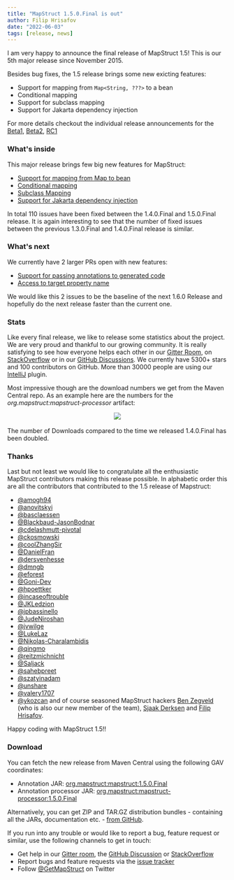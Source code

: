 ```yaml
---
title: "MapStruct 1.5.0.Final is out"
author: Filip Hrisafov
date: "2022-06-03"
tags: [release, news]
---
```


I am very happy to announce the final release of MapStruct 1.5!
This is our 5th major release since November 2015.

Besides bug fixes, the 1.5 release brings some new exicting features:

* Support for mapping from `Map<String, ???>` to a bean
* Conditional mapping
* Support for subclass mapping
* Support for Jakarta dependency injection

<!--more-->

For more details checkout the individual release announcements for the 
[Beta1](/news/2021-07-18-mapstruct-1_5_0_Beta1-is-out.md),
[Beta2](/news/2021-12-12-mapstruct-1_5_0_Beta2-is-out.md),
[RC1](2022-03-20-mapstruct-1_5_0_RC1-is-out.md)


### What's inside

This major release brings few big new features for MapStruct:
* [Support for mapping from Map to bean](/news/2021-07-18-mapstruct-1_5_0_Beta1-is-out/#mapping-from-map-to-bean)
* [Conditional mapping](/news/2021-07-18-mapstruct-1_5_0_Beta1-is-out/#conditional-mapping)
* [Subclass Mapping](/documentation/dev/reference/html/#sub-class-mappings)
* [Support for Jakarta dependency injection](/news/2022-03-20-mapstruct-1_5_0_RC1-is-out/#support-for-jakarta-dependency-injection)

In total 110 issues have been fixed between the 1.4.0.Final and 1.5.0.Final release.
It is again interesting to see that the number of fixed issues between the previous 1.3.0.Final and 1.4.0.Final release is similar.

### What's next

We currently have 2 larger PRs open with new features:
* [Support for passing annotations to generated code](https://github.com/mapstruct/mapstruct/pull/2792)
* [Access to target property name](https://github.com/mapstruct/mapstruct/pull/2834)

We would like this 2 issues to be the baseline of the next 1.6.0 Release and hopefully do the next release faster than the current one.

### Stats

Like every final release, we like to release some statistics about the project.
We are very proud and thankful to our growing community.
It is really satisfying to see how everyone helps each other in our [Gitter Room](https://gitter.im/mapstruct/mapstruct-users), on [StackOverflow](https://stackoverflow.com/questions/tagged/mapstruct) or in our [GitHub Discussions](https://github.com/mapstruct/mapstruct/discussions).
We currently have 5300+ stars and 100 contributors on GitHub.
More than 30000 people are using our [IntelliJ](https://plugins.jetbrains.com/plugin/10036-mapstruct-support) plugin.

Most impressive though are the download numbers we get from the Maven Central repo.
As an example here are the numbers for the _org.mapstruct:mapstruct-processor_ artifact:

<div style="text-align:center">
    <img src="/images/downloads_06-2021_06-2022.png" style="padding-bottom: 3px;"/>
</div>

The number of Downloads compared to the time we released 1.4.0.Final has been doubled.

### Thanks

Last but not least we would like to congratulate all the enthusiastic MapStruct contributors making this release possible.
In alphabetic order this are all the contributors that contributed to the 1.5 release of Mapstruct:

* [@amogh94](https://github.com/amogh94)
* [@anovitskyi](https://github.com/anovitskyi)
* [@basclaessen](https://github.com/basclaessen)
* [@Blackbaud-JasonBodnar](https://github.com/Blackbaud-JasonBodnar)
* [@cdelashmutt-pivotal](https://github.com/cdelashmutt-pivotal)
* [@ckosmowski](https://github.com/ckosmowski)
* [@coolZhangSir](https://github.com/coolZhangSir)
* [@DanielFran](https://github.com/DanielFran)
* [@dersvenhesse](https://github.com/dersvenhesse)
* [@dmngb](https://github.com/dmngb)
* [@eforest](https://github.com/eforest)
* [@Goni-Dev](https://github.com/Goni-Dev)
* [@hpoettker](https://github.com/hpoettker)
* [@incaseoftrouble](https://github.com/incaseoftrouble)
* [@JKLedzion](https://github.com/JKLedzion)
* [@jpbassinello](https://github.com/jpbassinello)
* [@JudeNiroshan](https://github.com/JudeNiroshan)
* [@jvwilge](https://github.com/jvwilge)
* [@LukeLaz](https://github.com/LukeLaz)
* [@Nikolas-Charalambidis](https://github.com/Nikolas-Charalambidis)
* [@qingmo](https://github.com/qingmo)
* [@reitzmichnicht](https://github.com/reitzmichnicht)
* [@Saljack](https://github.com/Saljack)
* [@sahebpreet](https://github.com/sahebpreet)
* [@szatyinadam](https://github.com/szatyinadam)
* [@unshare](https://github.com/unshare)
* [@valery1707](https://github.com/valery1707)
* [@ykozcan](https://github.com/ykozcan)
  and of course seasoned MapStruct hackers [Ben Zegveld](https://github.com/Zegveld) (who is also our new member of the team), [Sjaak Derksen](https://github.com/sjaakd) and [Filip Hrisafov](https://github.com/filiphr).

Happy coding with MapStruct 1.5!!

### Download

You can fetch the new release from Maven Central using the following GAV coordinates:

* Annotation JAR: [org.mapstruct:mapstruct:1.5.0.Final](http://search.maven.org/#artifactdetails|org.mapstruct|mapstruct|1.5.0.Final|jar)
* Annotation processor JAR: [org.mapstruct:mapstruct-processor:1.5.0.Final](http://search.maven.org/#artifactdetails|org.mapstruct|mapstruct-processor|1.5.0.Final|jar)

Alternatively, you can get ZIP and TAR.GZ distribution bundles - containing all the JARs, documentation etc. - [from GitHub](https://github.com/mapstruct/mapstruct/releases/tag/1.5.0.Final).

If you run into any trouble or would like to report a bug, feature request or similar, use the following channels to get in touch:

* Get help in our [Gitter room](https://gitter.im/mapstruct/mapstruct-users), the [GitHub Discussion](https://github.com/mapstruct/mapstruct/discussions) or [StackOverflow](https://stackoverflow.com/questions/tagged/mapstruct)
* Report bugs and feature requests via the [issue tracker](https://github.com/mapstruct/mapstruct/issues)
* Follow [@GetMapStruct](https://twitter.com/GetMapStruct) on Twitter
